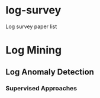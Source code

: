 # log-survey
Log survey paper list



# Log Mining

## Log Anomaly Detection

### Supervised Approaches
